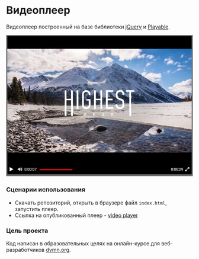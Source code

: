 # Видеоплеер

Видеоплеер построенный на базе библиотеки  [jQuery](https://jquery.com/) и [Playable](https://wix.github.io/playable/).

![screenshot](https://github.com/Aleksey525/static_site/blob/main/video_player_new_3.jpg)

### Сценарии использования
* Скачать репозиторий, открыть в браузере файл `index.html`, запустить плеер.  
* Ссылка на опубликованный плеер - 
[video player](https://aleksey525.github.io/video_player/)

### Цель проекта
Код написан в образовательных целях на онлайн-курсе для веб-разработчиков [dvmn.org](https://dvmn.org).